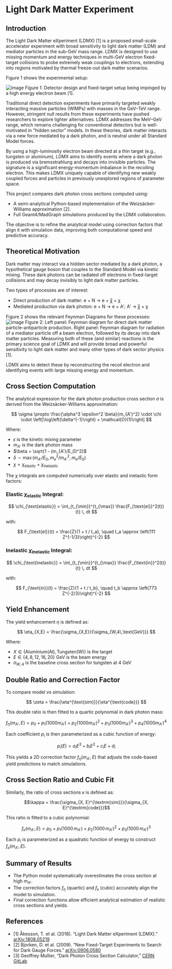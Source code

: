 # Light Dark Matter Experiment

## Introduction

The Light Dark Matter eXperiment (LDMX) [1] is a proposed small-scale accelerator experiment with broad sensitivity to light dark matter (LDM) and mediator particles in the sub-GeV mass range. LDMX is designed to use missing momentum and energy techniques in multi-GeV electron fixed-target collisions to probe extremely weak couplings to electrons, extending into regions motivated by thermal freeze-out dark matter scenarios.

Figure 1 shows the experimental setup:

![image](https://github.com/user-attachments/assets/92be5c85-05cc-4081-ac47-0ed965b2063e)
Figure 1: Detector design and fixed-target setup being impinged by a high energy electron beam [1].


Traditional direct detection experiments have primarily targeted weakly interacting massive particles (WIMPs) with masses in the GeV–TeV range. However, stringent null results from these experiments have pushed researchers to explore lighter alternatives. LDMX addresses the MeV–GeV range, which remains challenging for conventional detectors but is well-motivated in “hidden sector” models. In these theories, dark matter interacts via a new force mediated by a dark photon, and is neutral under all Standard Model forces.

By using a high-luminosity electron beam directed at a thin target (e.g., tungsten or aluminum), LDMX aims to identify events where a dark photon is produced via bremsstrahlung and decays into invisible particles. The signature is a significant energy-momentum imbalance in the recoiling electron. This makes LDMX uniquely capable of identifying new weakly coupled forces and particles in previously unexplored regions of parameter space.


This project compares dark photon cross sections computed using:

* A semi-analytical Python-based implementation of the Weizsäcker-Williams approximation [2].
* Full Geant4/MadGraph simulations produced by the LDMX collaboration.

The objective is to refine the analytical model using correction factors that align it with simulation data, improving both computational speed and predictive accuracy.

## Theoretical Motivation

Dark matter may interact via a hidden sector mediated by a dark photon, a hypothetical gauge boson that couples to the Standard Model via kinetic mixing. These dark photons can be radiated off electrons in fixed-target collisions and may decay invisibly to light dark matter particles.

Two types of processes are of interest:

* Direct production of dark matter: e + N → e + χ̅ + χ
* Mediated production via dark photon: e + N → e + A′; A′ → χ̅ + χ

Figure 2 shows the relevant Feynman Diagrams for these processes:
![image](https://github.com/user-attachments/assets/dbe9de21-f4f2-4441-8917-58a9b7f094d6)
Figure 2: Left panel: Feynman diagram for direct dark matter particle-antiparticle production. Right panel: Feynman diagram for radiation of a mediator particle off a beam electron, followed by its decay into dark matter particles. Measuring both of these (and similar) reactions is the primary science goal of LDMX and will provide broad and powerful sensitivity to light dark matter and many other types of dark sector physics [1].


LDMX aims to detect these by reconstructing the recoil electron and identifying events with large missing energy and momentum.

## Cross Section Computation

The analytical expression for the dark photon production cross section $\sigma$ is derived from the Weizsäcker-Williams approximation:

$$
\sigma \propto \frac{\alpha^3 \epsilon^2 \beta}{m_{A'}^2} \cdot \chi \cdot \left[\log\left(\delta^{-1}\right) + \mathcal{O}(1)\right]
$$

Where:

- $\epsilon$ is the kinetic mixing parameter  
- $m_{A'}$ is the dark photon mass  
- $\beta = \sqrt{1 - (m_{A'}/E_0)^2}$  
- $\delta \sim \max\left(m_{A'}/E_0, \, m_e^2/m_{A'}^2, \, m_e/E_0\right)$  
- $\chi = \chi_{\text{elastic}} + \chi_{\text{inelastic}}$

The $\chi$ integrals are computed numerically over elastic and inelastic form factors:


### Elastic $\chi_{\text{elastic}}$ Integral:

$$
\chi_{\text{elastic}} = \int_{t_{\min}}^{t_{\max}} \frac{F_{\text{el}}^2(t)}{t} \, dt
$$

with:

$$
F_{\text{el}}(t) = \frac{Z}{1 + t / t_a}, \quad t_a \approx \left(111 Z^{-1/3}\right)^{-2}
$$


### Inelastic $\chi_{\text{inelastic}}$ Integral:

$$
\chi_{\text{inelastic}} = \int_{t_{\min}}^{t_{\max}} \frac{F_{\text{in}}^2(t)}{t} \, dt
$$

with:

$$
F_{\text{in}}(t) = \frac{Z}{1 + t / t_b}, \quad t_b \approx \left(773 Z^{-2/3}\right)^{-2}
$$



## Yield Enhancement

The yield enhancement $\eta$ is defined as:

$$
\eta_{X,E} = \frac{\sigma_{X,E}}{\sigma_{W,4\,\text{GeV}}}
$$

Where:

* $X \in \{\text{Aluminium(Al)}, \text{Tungsten(W)}\}$ is the target
* $E \in \{4, 8, 12, 16, 20\}$ GeV is the beam energy
* $\sigma_{W,4}$ is the baseline cross section for tungsten at 4 GeV

## Double Ratio and Correction Factor

To compare model vs simulation:

$$
\zeta = \frac{\eta^{\text{sim}}}{\eta^{\text{code}}}
$$

This double ratio is then fitted to a quartic polynomial in dark photon mass:

$$
f_\eta(m_{A'}, E) = p_0 + p_1 (1000 m_{A'}) + p_2 (1000 m_{A'})^2 + p_3 (1000 m_{A'})^3 + p_4 (1000 m_{A'})^4
$$

Each coefficient $p_i$ is then parameterized as a cubic function of energy:

$$
p_i(E) = a_i E^3 + b_i E^2 + c_i E + d_i
$$

This yields a 2D correction factor $f_\eta(m_{A'}, E)$ that adjusts the code-based yield predictions to match simulations.

## Cross Section Ratio and Cubic Fit

Similarly, the ratio of cross sections $\kappa$ is defined as:

$$\kappa = \frac{\sigma_{X, E}^{\textrm{sim}}}{\sigma_{X, E}^{\textrm{code}}}$$

This ratio is fitted to a cubic polynomial:

$$
f_\kappa(m_{A'}, E) = p_0 + p_1 (1000\,m_{A'}) + p_2 (1000\,m_{A'})^2 + p_3 (1000\,m_{A'})^3
$$

Each $p_i$ is parameterized as a quadratic function of energy to construct $f_\kappa(m_{A'}, E)$.

## Summary of Results

* The Python model systematically overestimates the cross section at high $m_{A'}$.
* The correction factors $f_\eta$ (quartic) and $f_\kappa$ (cubic) accurately align the model to simulation.
* Final correction functions allow efficient analytical estimation of realistic cross sections and yields.

## References
- [1] Åkesson, T. et al. (2018). “Light Dark Matter eXperiment (LDMX).” [arXiv:1808.05219](https://arxiv.org/abs/1808.05219)
- [2] Bjorken, D. et al. (2009). “New Fixed-Target Experiments to Search for Dark Gauge Forces.” [arXiv:0906.0580](https://arxiv.org/abs/0906.0580)
- [3] Geoffrey Mullier, “Dark Photon Cross Section Calculator,” [CERN GitLab](https://gitlab.cern.ch/gmullier/dark-photon-cross-section-calculator)
